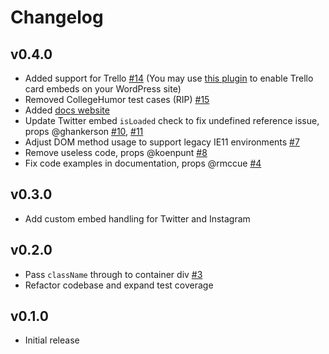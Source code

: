 # Changelog

## v0.4.0 

- Added support for Trello [#14](https://github.com/humanmade/react-oembed-container/pull/14) (You may use [this plugin](https://github.com/humanmade/trello-embeds) to enable Trello card embeds on your WordPress site)
- Removed CollegeHumor test cases (RIP) [#15](https://github.com/humanmade/react-oembed-container/pull/15)
- Added [docs website](https://humanmade.github.io/react-oembed-container)
- Update Twitter embed `isLoaded` check to fix undefined reference issue, props @ghankerson [#10](https://github.com/humanmade/react-oembed-container/pull/10), [#11](https://github.com/humanmade/react-oembed-container/pull/11)
- Adjust DOM method usage to support legacy IE11 environments [#7](https://github.com/humanmade/react-oembed-container/pull/7)
- Remove useless code, props @koenpunt [#8](https://github.com/humanmade/react-oembed-container/pull/8)
- Fix code examples in documentation, props @rmccue [#4](https://github.com/humanmade/react-oembed-container/pull/4)

## v0.3.0

- Add custom embed handling for Twitter and Instagram

## v0.2.0

- Pass `className` through to container div [#3](https://github.com/humanmade/react-oembed-container/pull/3)
- Refactor codebase and expand test coverage

## v0.1.0

- Initial release
